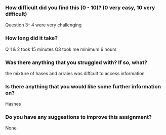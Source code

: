 ### How difficult did you find this (0 - 10)? (0 very easy, 10 very difficult)

Question 3- 4 were very challenging 

### How long did it take?

Q 1 & 2 took 15 minutes Q3 took me minimum 6 hours

### Was there anything that you struggled with?  If so, what?

the mixture of hases and arraies was diffcult to access information

### Is there anything that you would like some further information on?

Hashes

### Do you have any suggestions to improve this assignment?

None

